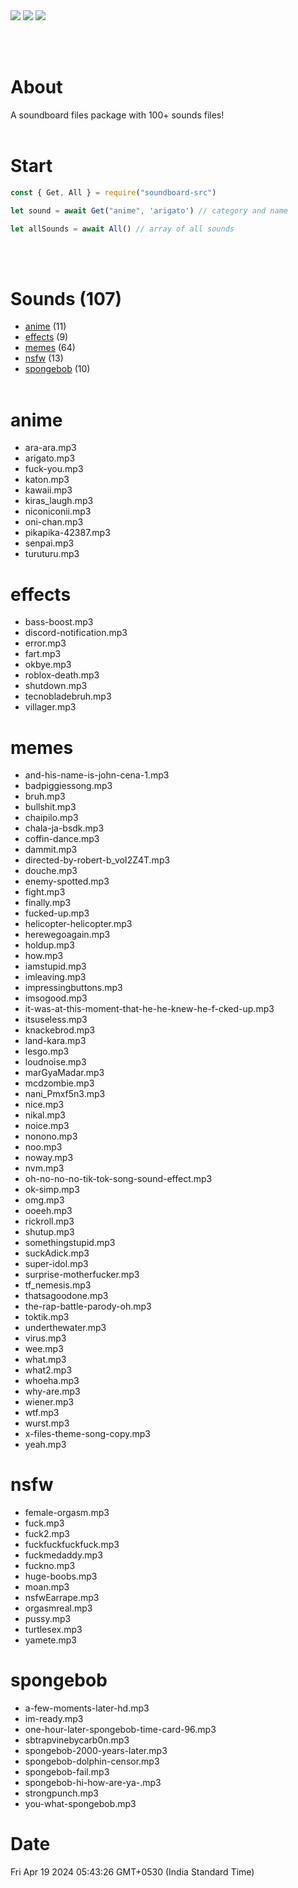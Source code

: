  <img src="https://img.shields.io/npm/dt/soundboard-src?style=for-the-badge">
  <img src="https://img.shields.io/npm/v/soundboard-src?style=for-the-badge">
  <a href="https://discord.com/invite/zMpN575jyD"> <img src="https://img.shields.io/badge/Server-Invite-brightgreen" href="">
  </a>
  
<br /><br />

# About
A soundboard files package with 100+ sounds files!
<br /><br />

# Start
```js
const { Get, All } = require("soundboard-src")

let sound = await Get("anime", 'arigato') // category and name

let allSounds = await All() // array of all sounds
```
<br /><br />
# Sounds (107)
+ [anime](#anime) (11)
+ [effects](#effects) (9)
+ [memes](#memes) (64)
+ [nsfw](#nsfw) (13)
+ [spongebob](#spongebob) (10)
<br /><br />
# anime
+ ara-ara.mp3
+ arigato.mp3
+ fuck-you.mp3
+ katon.mp3
+ kawaii.mp3
+ kiras_laugh.mp3
+ niconiconii.mp3
+ oni-chan.mp3
+ pikapika-42387.mp3
+ senpai.mp3
+ turuturu.mp3
# effects
+ bass-boost.mp3
+ discord-notification.mp3
+ error.mp3
+ fart.mp3
+ okbye.mp3
+ roblox-death.mp3
+ shutdown.mp3
+ tecnobladebruh.mp3
+ villager.mp3
# memes
+ and-his-name-is-john-cena-1.mp3
+ badpiggiessong.mp3
+ bruh.mp3
+ bullshit.mp3
+ chaipilo.mp3
+ chala-ja-bsdk.mp3
+ coffin-dance.mp3
+ dammit.mp3
+ directed-by-robert-b_voI2Z4T.mp3
+ douche.mp3
+ enemy-spotted.mp3
+ fight.mp3
+ finally.mp3
+ fucked-up.mp3
+ helicopter-helicopter.mp3
+ herewegoagain.mp3
+ holdup.mp3
+ how.mp3
+ iamstupid.mp3
+ imleaving.mp3
+ impressingbuttons.mp3
+ imsogood.mp3
+ it-was-at-this-moment-that-he-he-knew-he-f-cked-up.mp3
+ itsuseless.mp3
+ knackebrod.mp3
+ land-kara.mp3
+ lesgo.mp3
+ loudnoise.mp3
+ marGyaMadar.mp3
+ mcdzombie.mp3
+ nani_Pmxf5n3.mp3
+ nice.mp3
+ nikal.mp3
+ noice.mp3
+ nonono.mp3
+ noo.mp3
+ noway.mp3
+ nvm.mp3
+ oh-no-no-no-tik-tok-song-sound-effect.mp3
+ ok-simp.mp3
+ omg.mp3
+ ooeeh.mp3
+ rickroll.mp3
+ shutup.mp3
+ somethingstupid.mp3
+ suckAdick.mp3
+ super-idol.mp3
+ surprise-motherfucker.mp3
+ tf_nemesis.mp3
+ thatsagoodone.mp3
+ the-rap-battle-parody-oh.mp3
+ toktik.mp3
+ underthewater.mp3
+ virus.mp3
+ wee.mp3
+ what.mp3
+ what2.mp3
+ whoeha.mp3
+ why-are.mp3
+ wiener.mp3
+ wtf.mp3
+ wurst.mp3
+ x-files-theme-song-copy.mp3
+ yeah.mp3
# nsfw
+ female-orgasm.mp3
+ fuck.mp3
+ fuck2.mp3
+ fuckfuckfuckfuck.mp3
+ fuckmedaddy.mp3
+ fuckno.mp3
+ huge-boobs.mp3
+ moan.mp3
+ nsfwEarrape.mp3
+ orgasmreal.mp3
+ pussy.mp3
+ turtlesex.mp3
+ yamete.mp3
# spongebob
+ a-few-moments-later-hd.mp3
+ im-ready.mp3
+ one-hour-later-spongebob-time-card-96.mp3
+ sbtrapvinebycarb0n.mp3
+ spongebob-2000-years-later.mp3
+ spongebob-dolphin-censor.mp3
+ spongebob-fail.mp3
+ spongebob-hi-how-are-ya-.mp3
+ strongpunch.mp3
+ you-what-spongebob.mp3

# Date 
Fri Apr 19 2024 05:43:26 GMT+0530 (India Standard Time)